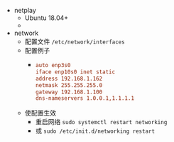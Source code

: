 - netplay
	- Ubuntu 18.04+
	-
- network
	- 配置文件 `/etc/network/interfaces`
	- 配置例子
		- ```ini
		  auto enp3s0
		  iface enp10s0 inet static
		  address 192.168.1.162
		  netmask 255.255.255.0
		  gateway 192.168.1.100
		  dns-nameservers 1.0.0.1,1.1.1.1
		  ```
	- 使配置生效
		- 重启网络 `sudo systemctl restart networking`
		- 或 `sudo /etc/init.d/networking restart`
